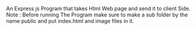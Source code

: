 An Express js Program that takes Html Web page and send it to client Side.
Note : Before running The Program make sure to make a sub folder by the name public and put index.html and image files in it.
